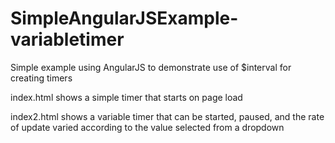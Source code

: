 # SimpleAngularJSExample-variabletimer
Simple example using AngularJS to demonstrate use of $interval for creating timers

index.html shows a simple timer that starts on page load

index2.html shows a variable timer that can be started, paused, and the rate of update varied according
to the value selected from a dropdown
